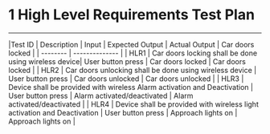 # 1 High Level Requirements Test Plan
---

|Test ID | Description | Input | Expected Output | Actual Output | Car doors locked |
| -------- | -------------- |
| HLR1 | Car doors locking shall be done using wireless device| User button press | Car doors locked | Car doors locked |
| HLR2 | Car doors unlocking shall be done using wireless device | User button press | Car doors unlocked | Car doors unlocked |
| HLR3 | Device shall be provided with wireless Alarm activation and Deactivation | User button press | Alarm activated/deactivated | Alarm activated/deactivated |
| HLR4 | Device shall be provided with wireless light activation and Deactivation | User button press | Approach lights on | Approach lights on |
